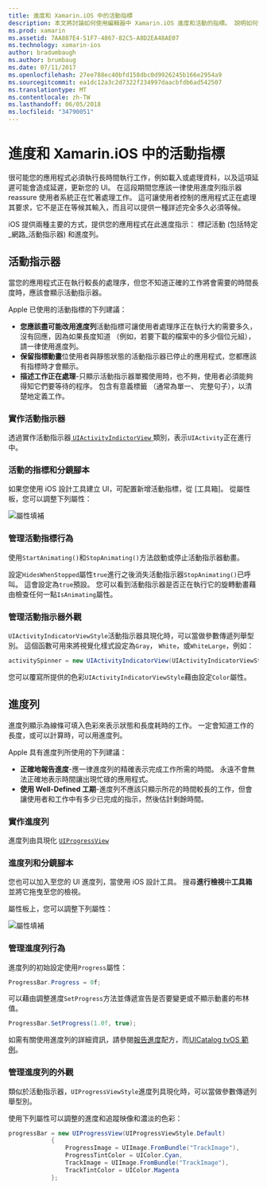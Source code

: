 ```yaml
---
title: 進度和 Xamarin.iOS 中的活動指標
description: 本文將討論如何使用編輯器中 Xamarin.iOS 進度和活動的指標。 說明如何使用它們，以程式設計方式及使用分鏡腳本。
ms.prod: xamarin
ms.assetid: 7AA887E4-51F7-4867-82C5-A8D2EA48AE07
ms.technology: xamarin-ios
author: bradumbaugh
ms.author: brumbaug
ms.date: 07/11/2017
ms.openlocfilehash: 27ee788ec40bfd158dbc0d9926245b166e2954a9
ms.sourcegitcommit: ea1dc12a3c2d7322f234997daacbfdb6ad542507
ms.translationtype: MT
ms.contentlocale: zh-TW
ms.lasthandoff: 06/05/2018
ms.locfileid: "34790051"
---
```

# <a name="progress-and-activity-indicators-in-xamarinios"></a>進度和 Xamarin.iOS 中的活動指標

很可能您的應用程式必須執行長時間執行工作，例如載入或處理資料，以及這項延遲可能會造成延遲，更新您的 UI。 在這段期間您應該一律使用進度列指示器 reassure 使用者系統正在忙著處理工作。 這可讓使用者控制的應用程式正在處理其要求，它不是正在等候其輸入，而且可以提供一種詳述完全多久必須等候。

iOS 提供兩種主要的方式，提供您的應用程式在此進度指示： 標記活動 (包括特定_網路_活動指示器) 和進度列。

## <a name="activity-indicator"></a>活動指示器

當您的應用程式正在執行較長的處理序，但您不知道正確的工作將會需要的時間長度時，應該會顯示活動指示器。

Apple 已使用的活動指標的下列建議：

- **您應該盡可能改用進度列**活動指標可讓使用者處理序正在執行大約需要多久，沒有回應，因為如果長度知道 （例如，若要下載的檔案中的多少個位元組），請一律使用進度列。
- **保留指標動畫**位使用者與靜態狀態的活動指示器已停止的應用程式，您都應該有指標時才會顯示。
- **描述工作正在處理**-只顯示活動指示器單獨使用時，也不夠，使用者必須能夠得知它們要等待的程序。 包含有意義標籤 （通常為單一、 完整句子），以清楚地定義工作。

### <a name="implementing-an-activity-indicator"></a>實作活動指示器

透過實作活動指示器[ `UIActivityIndictorView` ](https://developer.xamarin.com/api/type/UIKit.UIActivityIndicatorView/)類別，表示`UIActivity`正在進行中。

### <a name="activity-indicators-and-storyboards"></a>活動的指標和分鏡腳本

如果您使用 iOS 設計工具建立 UI，可配置新增活動指標，從 [工具箱]。 從屬性板，您可以調整下列屬性：

![屬性填補](progress-activity-indicator-images/progress-indicator1.png)

### <a name="managing-activity-indicator-behavior"></a>管理活動指標行為

使用`StartAnimating()`和`StopAnimating()`方法啟動或停止活動指示器動畫。

設定`HidesWhenStopped`屬性`true`進行之後消失活動指示器`StopAnimating()`已呼叫。 這會設定為`true`預設。 您可以看到活動指示器是否正在執行它的旋轉動畫藉由檢查任何一點`IsAnimating`屬性。 


### <a name="managing-activity-indicator-appearances"></a>管理活動指示器外觀

`UIActivityIndicatorViewStyle`活動指示器具現化時，可以當做參數傳遞列舉型別。 這個函數可用來將視覺化樣式設定為`Gray`， `White`，或`WhiteLarge`，例如：

```csharp
activitySpinner = new UIActivityIndicatorView(UIActivityIndicatorViewStyle.WhiteLarge);
```

您可以覆寫所提供的色彩`UIActivityIndicatorViewStyle`藉由設定`Color`屬性。

## <a name="progress-bar"></a>進度列

進度列顯示為線條可填入色彩來表示狀態和長度耗時的工作。 一定會知道工作的長度，或可以計算時，可以用進度列。

Apple 具有進度列所使用的下列建議：

- **正確地報告進度**-應一律進度列的精確表示完成工作所需的時間。 永遠不會無法正確地表示時間讓出現忙碌的應用程式。
- **使用 Well-Defined 工期**-進度列不應該只顯示所花的時間較長的工作，但會讓使用者和工作中有多少已完成的指示，然後估計剩餘時間。

### <a name="implementing-an-progress-bar"></a>實作進度列

進度列由具現化 [`UIProgressView`](https://developer.xamarin.com/api/type/UIKit.UIProgressView/)

### <a name="progress-bars-and-storyboards"></a>進度列和分鏡腳本

您也可以加入至您的 UI 進度列，當使用 iOS 設計工具。 搜尋**進行檢視**中**工具箱**並將它拖曳至您的檢視。

屬性板上，您可以調整下列屬性：

![屬性填補](progress-activity-indicator-images/progress-indicator3.png)


### <a name="managing-progress-bar-behavior"></a>管理進度列行為

進度列的初始設定使用`Progress`屬性：

```csharp
ProgressBar.Progress = 0f;
```

可以藉由調整進度`SetProgress`方法並傳遞宣告是否要變更或不顯示動畫的布林值。

```csharp
ProgressBar.SetProgress(1.0f, true);
```

如需有關使用進度列的詳細資訊，請參閱[報告進度](https://developer.xamarin.com/recipes/cross-platform/networking/download_progress/#Reporting_Progress_in_iOS)配方，而[UICatalog tvOS 範例](https://developer.xamarin.com/samples/monotouch/tvos/UICatalog/)。

### <a name="managing-progress-bar-appearance"></a>管理進度列的外觀

類似於活動指示器，`UIProgressViewStyle`進度列具現化時，可以當做參數傳遞列舉型別。

使用下列屬性可以調整的進度和追蹤映像和濃淡的色彩：

```csharp
progressBar = new UIProgressView(UIProgressViewStyle.Default)
            {
                ProgressImage = UIImage.FromBundle("TrackImage"),
                ProgressTintColor = UIColor.Cyan,
                TrackImage = UIImage.FromBundle("TrackImage"),
                TrackTintColor = UIColor.Magenta
            }; 
```



